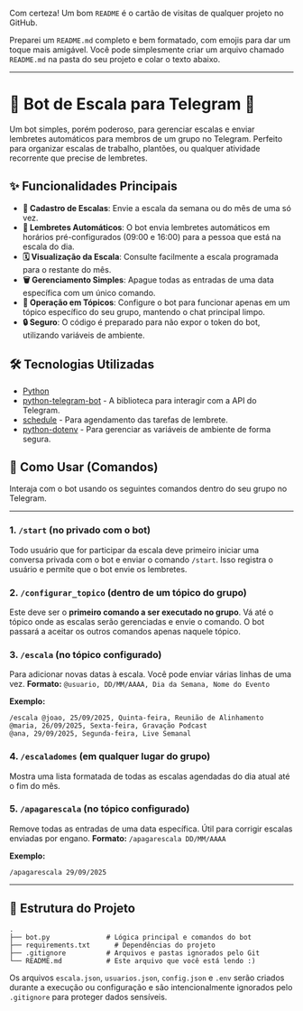 Com certeza\! Um bom `README` é o cartão de visitas de qualquer projeto no GitHub.

Preparei um `README.md` completo e bem formatado, com emojis para dar um toque mais amigável. Você pode simplesmente criar um arquivo chamado `README.md` na pasta do seu projeto e colar o texto abaixo.

-----

# 🤖 Bot de Escala para Telegram 📅

Um bot simples, porém poderoso, para gerenciar escalas e enviar lembretes automáticos para membros de um grupo no Telegram. Perfeito para organizar escalas de trabalho, plantões, ou qualquer atividade recorrente que precise de lembretes.

## ✨ Funcionalidades Principais

  - **📝 Cadastro de Escalas**: Envie a escala da semana ou do mês de uma só vez.
  - **🔔 Lembretes Automáticos**: O bot envia lembretes automáticos em horários pré-configurados (09:00 e 16:00) para a pessoa que está na escala do dia.
  - **🗓️ Visualização da Escala**: Consulte facilmente a escala programada para o restante do mês.
  - **🗑️ Gerenciamento Simples**: Apague todas as entradas de uma data específica com um único comando.
  - **🎯 Operação em Tópicos**: Configure o bot para funcionar apenas em um tópico específico do seu grupo, mantendo o chat principal limpo.
  - **🔒 Seguro**: O código é preparado para não expor o token do bot, utilizando variáveis de ambiente.

## 🛠️ Tecnologias Utilizadas

  - [Python](https://www.python.org/)
  - [python-telegram-bot](https://python-telegram-bot.org/) - A biblioteca para interagir com a API do Telegram.
  - [schedule](https://schedule.readthedocs.io/en/stable/) - Para agendamento das tarefas de lembrete.
  - [python-dotenv](https://github.com/theskumar/python-dotenv) - Para gerenciar as variáveis de ambiente de forma segura.

## 📌 Como Usar (Comandos)

Interaja com o bot usando os seguintes comandos dentro do seu grupo no Telegram.

-----

### 1\. `/start` (no privado com o bot)

Todo usuário que for participar da escala deve primeiro iniciar uma conversa privada com o bot e enviar o comando `/start`. Isso registra o usuário e permite que o bot envie os lembretes.

### 2\. `/configurar_topico` (dentro de um tópico do grupo)

Este deve ser o **primeiro comando a ser executado no grupo**. Vá até o tópico onde as escalas serão gerenciadas e envie o comando. O bot passará a aceitar os outros comandos apenas naquele tópico.

### 3\. `/escala` (no tópico configurado)

Para adicionar novas datas à escala. Você pode enviar várias linhas de uma vez.
**Formato:** `@usuario, DD/MM/AAAA, Dia da Semana, Nome do Evento`

**Exemplo:**

```
/escala @joao, 25/09/2025, Quinta-feira, Reunião de Alinhamento
@maria, 26/09/2025, Sexta-feira, Gravação Podcast
@ana, 29/09/2025, Segunda-feira, Live Semanal
```

### 4\. `/escaladomes` (em qualquer lugar do grupo)

Mostra uma lista formatada de todas as escalas agendadas do dia atual até o fim do mês.

### 5\. `/apagarescala` (no tópico configurado)

Remove todas as entradas de uma data específica. Útil para corrigir escalas enviadas por engano.
**Formato:** `/apagarescala DD/MM/AAAA`

**Exemplo:**

```
/apagarescala 29/09/2025
```

-----

## 📂 Estrutura do Projeto

```
.
├── bot.py              # Lógica principal e comandos do bot
├── requirements.txt      # Dependências do projeto
├── .gitignore          # Arquivos e pastas ignorados pelo Git
└── README.md           # Este arquivo que você está lendo :)
```

Os arquivos `escala.json`, `usuarios.json`, `config.json` e `.env` serão criados durante a execução ou configuração e são intencionalmente ignorados pelo `.gitignore` para proteger dados sensíveis.
